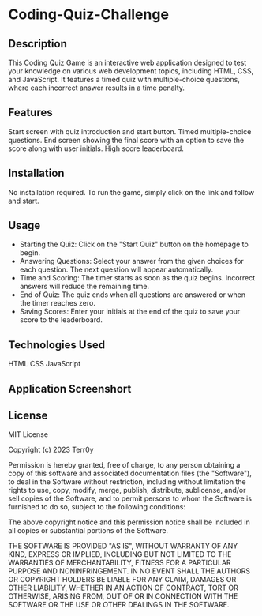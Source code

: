 # Coding-Quiz-Challenge

## Description

This Coding Quiz Game is an interactive web application designed to test your knowledge on various web development topics, including HTML, CSS, and JavaScript. It features a timed quiz with multiple-choice questions, where each incorrect answer results in a time penalty.

## Features

Start screen with quiz introduction and start button.
Timed multiple-choice questions.
End screen showing the final score with an option to save the score along with user initials.
High score leaderboard.

## Installation

No installation required. To run the game, simply click on the link and follow and start.

## Usage

* Starting the Quiz: Click on the "Start Quiz" button on the homepage to begin.
* Answering Questions: Select your answer from the given choices for each question. The next question will appear automatically.
* Time and Scoring: The timer starts as soon as the quiz begins. Incorrect answers will reduce the remaining time.
* End of Quiz: The quiz ends when all questions are answered or when the timer reaches zero.
* Saving Scores: Enter your initials at the end of the quiz to save your score to the leaderboard.

## Technologies Used

HTML
CSS
JavaScript

## Application Screenshort

## License

MIT License

Copyright (c) 2023 Terr0y

Permission is hereby granted, free of charge, to any person obtaining a copy
of this software and associated documentation files (the "Software"), to deal
in the Software without restriction, including without limitation the rights
to use, copy, modify, merge, publish, distribute, sublicense, and/or sell
copies of the Software, and to permit persons to whom the Software is
furnished to do so, subject to the following conditions:

The above copyright notice and this permission notice shall be included in all
copies or substantial portions of the Software.

THE SOFTWARE IS PROVIDED "AS IS", WITHOUT WARRANTY OF ANY KIND, EXPRESS OR
IMPLIED, INCLUDING BUT NOT LIMITED TO THE WARRANTIES OF MERCHANTABILITY,
FITNESS FOR A PARTICULAR PURPOSE AND NONINFRINGEMENT. IN NO EVENT SHALL THE
AUTHORS OR COPYRIGHT HOLDERS BE LIABLE FOR ANY CLAIM, DAMAGES OR OTHER
LIABILITY, WHETHER IN AN ACTION OF CONTRACT, TORT OR OTHERWISE, ARISING FROM,
OUT OF OR IN CONNECTION WITH THE SOFTWARE OR THE USE OR OTHER DEALINGS IN THE
SOFTWARE.